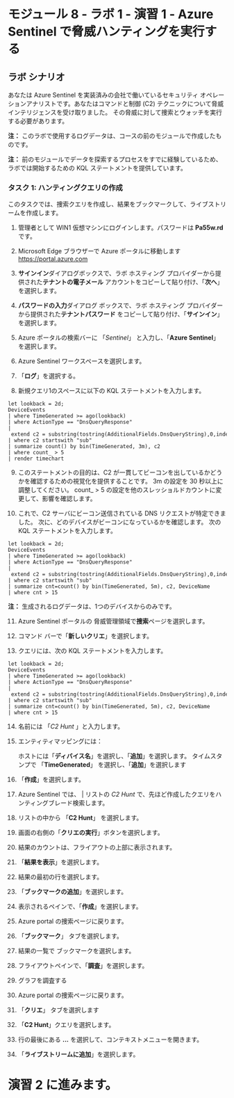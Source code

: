 ﻿# モジュール 8 - ラボ 1 - 演習 1 - Azure Sentinel で脅威ハンティングを実行する

## ラボ シナリオ

あなたは Azure Sentinel を実装済みの会社で働いているセキュリティ オペレーションアナリストです。あなたはコマンドと制御 (C2) テクニックについて脅威インテリジェンスを受け取りました。  その脅威に対して捜索とウォッチを実行する必要があります。

**注：** このラボで使用するログデータは、コースの前のモジュールで作成したものです。  

**注：** 前のモジュールでデータを探索するプロセスをすでに経験しているため、ラボでは開始するための KQL ステートメントを提供しています。  

### タスク 1: ハンティングクエリの作成

このタスクでは、捜索クエリを作成し、結果をブックマークして、ライブストリームを作成します。

1. 管理者として WIN1 仮想マシンにログインします。パスワードは **Pa55w.rd** です。  

2. Microsoft Edge ブラウザーで Azure ポータルに移動します https://portal.azure.com

3. **サインイン**ダイアログボックスで、ラボ ホスティング プロバイダーから提供された**テナントの電子メール** アカウントをコピーして貼り付け、「**次へ**」を選択します。

4. **パスワードの入力**ダイアログ ボックスで、ラボ ホスティング プロバイダーから提供された**テナントパスワード** をコピーして貼り付け、「**サインイン**」を選択します。

5. Azure ポータルの検索バーに 「*Sentinel*」 と入力し、「**Azure Sentinel**」 を選択します。

6. Azure Sentinel ワークスペースを選択します。

7. 「**ログ**」を選択する。 

8. 新規クエリ1のスペースに以下の KQL ステートメントを入力します。

```
let lookback = 2d;
DeviceEvents
| where TimeGenerated >= ago(lookback) 
| where ActionType == "DnsQueryResponse"
| extend c2 = substring(tostring(AdditionalFields.DnsQueryString),0,indexof(tostring(AdditionalFields.DnsQueryString),"."))
| where c2 startswith "sub"
| summarize count() by bin(TimeGenerated, 3m), c2
| where count_ > 5
| render timechart 
```

9. このステートメントの目的は、C2 が一貫してビーコンを出しているかどうかを確認するための視覚化を提供することです。  3m の設定を 30 秒以上に調整してください。   count_ > 5 の設定を他のスレッショルドカウントに変更して、影響を確認します。

10. これで、C2 サーバにビーコン送信されている DNS リクエストが特定できました。  次に、どのデバイスがビーコンになっているかを確認します。  次の KQL ステートメントを入力します。

```
let lookback = 2d;
DeviceEvents
| where TimeGenerated >= ago(lookback) 
| where ActionType == "DnsQueryResponse"
| extend c2 = substring(tostring(AdditionalFields.DnsQueryString),0,indexof(tostring(AdditionalFields.DnsQueryString),"."))
| where c2 startswith "sub"
| summarize cnt=count() by bin(TimeGenerated, 5m), c2, DeviceName
| where cnt > 15
```

**注：** 生成されるログデータは、1つのデバイスからのみです。

11. Azure Sentinel ポータルの 脅威管理領域で**捜索**ページを選択します。

12. コマンド バーで「**新しいクリエ**」を選択します。

13. クエリには、次の KQL ステートメントを入力します。

```
let lookback = 2d;
DeviceEvents
| where TimeGenerated >= ago(lookback) 
| where ActionType == "DnsQueryResponse"
| extend c2 = substring(tostring(AdditionalFields.DnsQueryString),0,indexof(tostring(AdditionalFields.DnsQueryString),"."))
| where c2 startswith "sub"
| summarize cnt=count() by bin(TimeGenerated, 5m), c2, DeviceName
| where cnt > 15
```

14. 名前には 「*C2 Hunt* 」と入力します。

15. エンティティマッピングには：

    ホストには「**ディバイス名**」を選択し、「**追加**」を選択します。
    タイムスタンプで 「**TimeGenerated**」 を選択し、「**追加**」を選択します

16. 「**作成**」を選択します。

17. Azure Sentinel では、 | リストの *C2 Hunt* で、先ほど作成したクエリをハンティングブレード検索します。

18. リストの中から 「**C2 Hunt**」 を選択します。

19.  画面の右側の「**クリエの実行**」ボタンを選択します。

20. 結果のカウントは、フライアウトの上部に表示されます。

21. 「**結果を表示**」を選択します。

22. 結果の最初の行を選択します。 

23. 「**ブックマークの追加**」を選択します。

24. 表示されるペインで、「**作成**」を選択します。

25. Azure portal の捜索ページに戻ります。

26. 「**ブックマーク**」 タブを選択します。

27. 結果の一覧で ブックマークを選択します。

28. フライアウトペインで、「**調査**」を選択します。

29. グラフを調査する

30. Azure portal の捜索ページに戻ります。

31. 「**クリエ**」 タブを選択します

32. 「**C2 Hunt**」クエリを選択します。

33. 行の最後にある **...** を選択して、コンテキストメニューを開きます。

34. 「**ライブストリームに追加**」を選択します。

# 演習 2 に進みます。